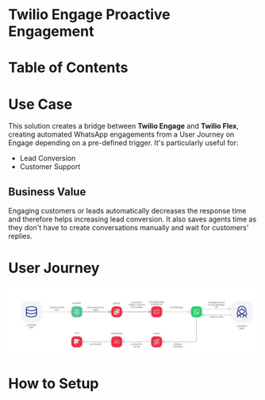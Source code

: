 # Twilio Engage Proactive Engagement

# Table of Contents

# Use Case

This solution creates a bridge between **Twilio Engage** and **Twilio Flex**, creating automated WhatsApp engagements from a User Journey on Engage depending on a pre-defined trigger. It's particularly useful for:

* Lead Conversion
* Customer Support

## Business Value

Engaging customers or leads automatically decreases the response time and therefore helps increasing lead conversion. It also saves agents time as they don't have to create conversations manually and wait for customers' replies.

# User Journey

![User Journey](assets/Proactive%20Engagement%20with%20Engage%20and%20Flex%20-%20EN.jpeg)

# How to Setup


